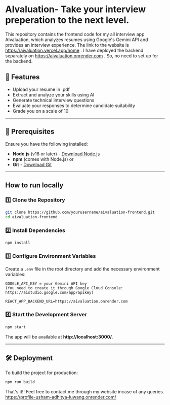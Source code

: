 # AIvaluation- Take your interview preperation to the next level.

This repository contains the frontend code for my all interview app AIvaluation, which analyzes resumes using Google's Gemini API and provides an interview experience. The link to the website is https://aivaluation.vercel.app/home . I have deployed the backend separately on https://aivaluation.onrender.com . So, no need to set up for the backend.

## 🚀 Features
- Upload your resume in .pdf
- Extract and analyze your skills using AI
- Generate technical interview questions
- Evaluate your responses to determine candidate suitability
- Grade you on a scale of 10

---

## 📌 Prerequisites
Ensure you have the following installed:
- **Node.js** (v18 or later) - [Download Node.js](https://nodejs.org/)
- **npm** (comes with Node.js) or
- **Git** - [Download Git](https://git-scm.com/)

---

## How to run locally

### 1️⃣ Clone the Repository
```sh
git clone https://github.com/yourusername/aivaluation-frontend.git
cd aivaluation-frontend
```

### 2️⃣ Install Dependencies
```sh
npm install
```

### 3️⃣ Configure Environment Variables
Create a `.env` file in the root directory and add the necessary environment variables:
```
GOOGLE_API_KEY = your Gemini API key 
(You need to create it through Google Cloud Console: https://aistudio.google.com/app/apikey)

REACT_APP_BACKEND_URL=https://aivaluation.onrender.com
```

### 4️⃣ Start the Development Server
```sh
npm start
```

The app will be available at **http://localhost:3000/**.

---

## 🛠 Deployment
To build the project for production:
```sh
npm run build
```

That's it!! Feel free to contact me through my website incase of any queries. https://profile-usham-adhitya-luwang.onrender.com/

